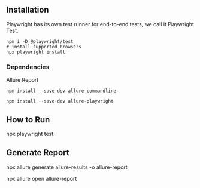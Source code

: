 ## Installation

Playwright has its own test runner for end-to-end tests, we call it Playwright Test.

```Shell
npm i -D @playwright/test
# install supported browsers
npx playwright install
```

### Dependencies

Allure Report
```
npm install --save-dev allure-commandline
```
```
npm install --save-dev allure-playwright
```

## How to Run

npx playwright test

## Generate Report

npx allure generate allure-results -o allure-report

npx allure open allure-report 